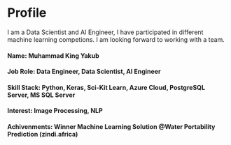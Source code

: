 # Profile

I am a Data Scientist and AI Engineer, I have participated in different machine learning competions. I am looking forward to working with a team.

#### Name: Muhammad King Yakub 
#### Job Role: Data Engineer, Data Scientist, AI Engineer
#### Skill Stack: Python, Keras, Sci-Kit Learn, Azure Cloud, PostgreSQL Server, MS SQL Server
#### Interest: Image Processing, NLP
#### Achivenments: Winner Machine Learning Solution @Water Portability Prediction (zindi.africa)
